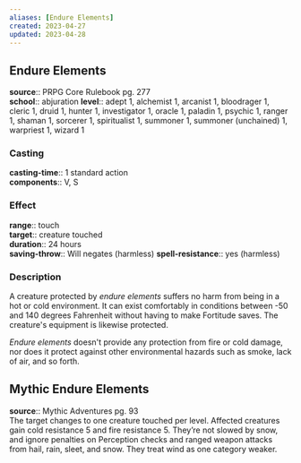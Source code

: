 ```yaml
---
aliases: [Endure Elements]
created: 2023-04-27
updated: 2023-04-28
---
```


## Endure Elements

**source**:: PRPG Core Rulebook pg. 277  
**school**:: abjuration
**level**:: adept 1, alchemist 1, arcanist 1, bloodrager 1, cleric 1, druid 1, hunter 1, investigator 1, oracle 1, paladin 1, psychic 1, ranger 1, shaman 1, sorcerer 1, spiritualist 1, summoner 1, summoner (unchained) 1, warpriest 1, wizard 1

### Casting

**casting-time**:: 1 standard action  
**components**:: V, S

### Effect

**range**:: touch  
**target**:: creature touched  
**duration**:: 24 hours  
**saving-throw**:: Will negates (harmless)
**spell-resistance**:: yes (harmless)

### Description

A creature protected by *endure elements* suffers no harm from being in a hot or cold environment. It can exist comfortably in conditions between -50 and 140 degrees Fahrenheit without having to make Fortitude saves. The creature's equipment is likewise protected.  
  
*Endure elements* doesn't provide any protection from fire or cold damage, nor does it protect against other environmental hazards such as smoke, lack of air, and so forth.

## Mythic Endure Elements

**source**:: Mythic Adventures pg. 93  
The target changes to one creature touched per level. Affected creatures gain cold resistance 5 and fire resistance 5. They’re not slowed by snow, and ignore penalties on Perception checks and ranged weapon attacks from hail, rain, sleet, and snow. They treat wind as one category weaker.
